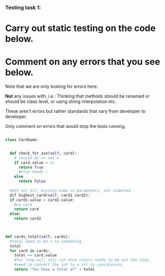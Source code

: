 ### Testing task 1:

# Carry out static testing on the code below.
# Comment on any errors that you see below.

Note that we are only looking for errors here.

**Not** any issues with, i.e.: 
Thinking that methods should be renamed or should be class level, or using string interpolation etc. 

These aren't errors but rather standards that vary from developer to developer. 

Only comment on errors that would stop the tests running.

```python

class CardGame:


  def check_for_ace(self, card):
    # should be == not =
    if card.value = 1:
      return True
      #else needs :
    else
      return False
   
  #def not dif, missing coma in parameters, not indented
  dif highest_card(self, card1 card2):
  if card1.value > card2.value:
    #no card
    return card
  else:
    return card2
  


def cards_total(self, cards):
  #total need to be = to something
  total
  for card in cards:
    total += card.value
    #for loop will only run once return needs to be out the loop.
    #need to convert the int to a str to concatenate.
    return "You have a total of" + total
  
```
